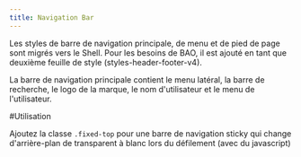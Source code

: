 ```yaml
---
title: Navigation Bar
---
```


Les styles de barre de navigation principale, de menu et de pied de page sont migrés vers le Shell. Pour les besoins de BAO, il est ajouté en tant que deuxième feuille de style (styles-header-footer-v4).


La barre de navigation principale contient le menu latéral, la barre de recherche, le logo de la marque, le nom d'utilisateur et le menu de l'utilisateur.

#Utilisation

Ajoutez la classe <code>.fixed-top</code> pour une barre de navigation sticky qui change d'arrière-plan de transparent à blanc lors du défilement (avec du javascript)